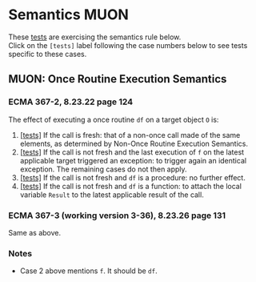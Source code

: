 # Semantics MUON

These [tests](.) are exercising the semantics rule below.  
Click on the `[tests]` label following the case numbers below to see tests specific to these cases.

## MUON: Once Routine Execution Semantics

### ECMA 367-2, 8.23.22 page 124

The effect of executing a once routine `df` on a target object `O` is:

1. [\[tests\]](../muon1) If the call is fresh: that of a non-once call made of the same elements, as determined by Non-Once Routine Execution Semantics.
2. [\[tests\]](../muon2) If the call is not fresh and the last execution of `f` on the latest applicable target triggered an exception: to trigger again an identical exception. The remaining cases do not then apply.
3. [\[tests\]](../muon3) If the call is not fresh and `df` is a procedure: no further effect.
4. [\[tests\]](../muon4) If the call is not fresh and `df` is a function: to attach the local variable `Result` to the latest applicable result of the call.

### ECMA 367-3 (working version 3-36), 8.23.26 page 131

Same as above.

### Notes

* Case 2 above mentions `f`. It should be `df`.
